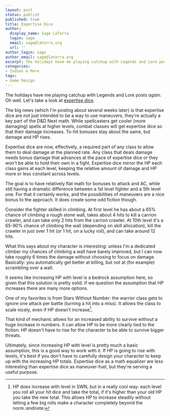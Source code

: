 ```yaml
---
layout: post
status: publish
published: true
title: Expertise Dice
author:
  display_name: Sage LaTorra
  login: sage
  email: sage@latorra.org
  url: ''
author_login: sage
author_email: sage@latorra.org
excerpt: The holidays have me playing catchup with Legends and Lore posts again. Oh well. Let's take a look at expertise dice.
categories:
- Indies & More
tags:
- Game Design
---
```

The holidays have me playing catchup with Legends and Lore posts <em>again.</em> Oh well. Let's take a look at <a href="http://www.wizards.com/dnd/Article.aspx?x=dnd/4ll/20121119">expertise dice</a>.

The big news (which I'm posting about several weeks later) is that expertise dice are not just intended to be a way to use maneuvers, they're actually a key part of the D&D Next math. While spellcasters get cooler (more damaging) spells at higher levels, combat classes will get expertise dice so that their damage increases. To-hit bonuses stay about the same, but damage and HP rises.

Expertise dice are now, effectively, a required part of any class to allow them to deal damage at the planned rate. Any class that deals damage needs bonus damage that advances at the pace of expertise dice or they won't be able to hold their own in a fight. Expertise dice mirror the HP each class gains at each level, keeping the relative amount of damage and HP more or less constant across levels.

The goal is to have relatively flat math for bonuses to attack and AC, while still having a dramatic difference between a 1st level fighter and a 5th level one. For that it certainly works, and the possibilities of maneuvers are a nice bonus to the approach. It does create some odd fiction though.

Consider the fighter skilled in climbing. At first level he has about a 65% chance of climbing a rough stone wall, takes about 4 hits to kill a carrion crawler, and can take only 2 hits from the carrion crawler. At 10th level it's a 65-90% chance of climbing the wall (depending on skill allocation), kill the crawler in just over 1 hit (or 1 hit, on a lucky roll), and can take around 12 hits.

What this says about my character is interesting: unless I'm a dedicated climber my chances of climbing a wall have barely improved, but I can now take roughly 6 times the damage without choosing to focus on damage. Basically: you automatically get better at killing, but not at (for example) scrambling over a wall.

It seems like increasing HP with level is a bedrock assumption here, so given that this solution is pretty solid. If we question the assumption that HP increases there are many more options.

One of my favorites is from Stars Without Number: the warrior class gets to ignore one attack per battle (turning a hit into a miss). It allows the class to scale nicely, even if HP doesn't increase[^1].

That kind of mechanic allows for an increased ability to survive without a huge increase in numbers. It can allow HP to be more clearly tied to the fiction: HP doesn't have to rise for the character to be able to survive bigger threats.

Ultimately, since increasing HP with level is pretty much a basic assumption, this is a good way to work with it. If HP is going to rise with levels, it's best if you don't have to carefully design your character to keep up with the increasing HP totals. Expertise dice as a math equalizer are less interesting than expertise dice as maneuver-fuel, but they're serving a useful purpose.

[^1]: HP does increase with level in SWN, but in a really cool way: each level you roll all your hit dice and take the total, if it's higher than your old HP you take the new total. This allows HP to increase steadily without letting a few big rolls make a character completely beyond the norm.</em>:endnote: